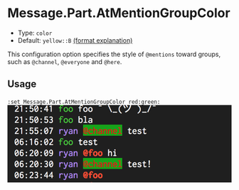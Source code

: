 # Message.Part.AtMentionGroupColor

- Type: `color`
- Default: `yellow::B` [(format explanation)](../colors.md)

This configuration option specifies the style of `@mentions` toward groups, such as `@channel`,
`@everyone` and `@here`.

## Usage
`:set Message.Part.AtMentionGroupColor red:green:`
![gifs/Message.Part.AtMentionGroupColor.png](gifs/Message.Part.AtMentionGroupColor.png)
